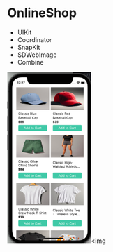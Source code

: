 # OnlineShop

- UIKit
- Coordinator
- SnapKit
- SDWebImage
- Combine


<img src="https://github.com/NastasiaIOSdev/OnlineShop/blob/main/1.png" width="192" height="390"><img 
